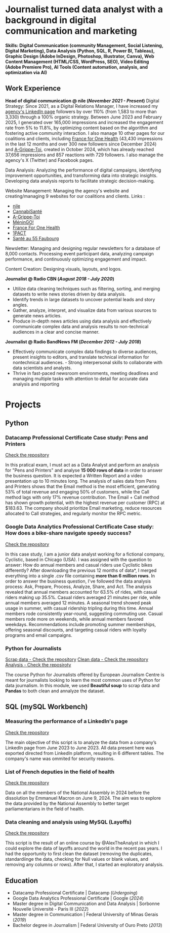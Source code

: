 # Journalist turned data analyst with a background in digital communication and marketing

#### Skills: Digital Communication (community Management, Social Listening, Digital Marketing), Data Analysis (Python, SQL, R, Power BI, Tableau), Graphic Design (Adobe InDesign, Photoshop, Illustrator, Canva), Web Content Management (HTML/CSS, WordPress, SEO), Video Editing (Adobe Premiere Pro), AI Tools (Content automation, analysis, and optimization via AI)

## Work Experience
**Head of digital communication @ nile (_November 2021 - Present_)**
Digital Strategy: Since 2021, as a Digital Relations Manager, I have increased my [agency's LinkedIn page](https://www.linkedin.com/company/nile/) followers by over 110% (from 1,583 to more than 3,330) through a 100% organic strategy. Between June 2023 and February 2025, I generated over 165,000 impressions and increased the engagement rate from 5% to 11.8%, by optimizing content based on the algorithm and fostering active community interaction. I also manage 10 other pages for our coalitions and clients, including [France for One Health](https://www.linkedin.com/showcase/franceonehealth) (43,430 impressions in the last 12 months and over 300 new followers since December 2024) and [A-Grippe-Toi](https://www.linkedin.com/showcase/a-grippe-toi), created in October 2024, which has already reached 37,656 impressions and 857 reactions with 729 followers. I also manage the agency's X (Twitter) and Facebook pages.

Data Analysis: Analyzing the performance of digital campaigns, identifying improvement opportunities, and transforming data into strategic insights. Developing data analysis reports to facilitate strategic decision-making.

Website Management: Managing the agency's website and creating/managing 9 websites for our coalitions and clients. Links : 
- [nile](https://www.nile-consulting.eu)
- [CannabiSanté](https://cannabisante.org)
- [A-Grippe-Toi](https://agrippetoi.org)
- [MéninGO!](https://menin-go.org)
- [France For One Health](https://franceonehealth.org/)
- [1PACT](https://1-pact.org/)
- [Santé au 55 Faubourg](https://sante55faubourg.fr)
        

Newsletter: Managing and designing regular newsletters for a database of 8,000 contacts. Processing event participant data, analyzing campaign performance, and continuously optimizing engagement and impact.

Content Creation: Designing visuals, layouts, and logos. 



**Journalist @ Radio CBN (_August 2018 - July 2020_)**
- Utilize data cleaning techniques such as filtering, sorting, and merging datasets to write news stories driven by data analysis.
- Identify trends in large datasets to uncover potential leads and story angles.
- Gather, analyze, interpret, and visualize data from various sources to generate news articles.
- Produce in-depth news articles using data analysis and effectively communicate complex data and analysis results to non-technical audiences in a clear and concise manner.

**Journalist @ Radio BandNews FM (_December 2012 - July 2018_)**
- Effectively communicate complex data findings to diverse audiences, present insights to editors, and translate technical information for nontechnical audiences. - Strong interpersonal skills to collaborate with data scientists and analysts.
- Thrive in fast-paced newsroom environments, meeting deadlines and managing multiple tasks with attention to detail for accurate data analysis and reporting






# Projects

## Python

### Datacamp Professional Certificate Case study: Pens and Printers  
[Check the repository](https://github.com/Miickka/datacamp_certificate)

In this pratical exam, I must act as a Data Analyst and perform an analysis for "Pens and Printers" and analyse **15 000 rows of data** in order to answer the business question. It is expected a Written Report and a video presentation up to 10 minutes long. The analysis of sales data from Pens and Printers shows that the Email method is the most efficient, generating 53% of total revenue and engaging 50% of customers, while the Call method lags with only 17% revenue contribution. The Email + Call method has shown growth potential, with the highest revenue per customer (RPC) at $183.63. The company should prioritize Email marketing, reduce resources allocated to Call strategies, and regularly monitor the RPC metric.

### Google Data Analytics Professional Certificate Case study: How does a bike-share navigate speedy success?  
[Check the repository](https://github.com/Miickka/capstone-google-certificate)

In this case study, I am a junior data analyst working for a fictional company, Cyclistic, based in Chicago (USA). I was assigned with the question to answer: How do annual members and casual riders use Cyclistic bikes differently? After downloading the previous 12 months of data*, I merged everything into a single .csv file containing **more than 6 million rows**. In order to answer the business question, I've followed the data analysis process: Ask, Prepare, Process, Analyze, Share, and Act. The analysis revealed that annual members accounted for 63.5% of rides, with casual riders making up 35.5%. Casual riders averaged 21 minutes per ride, while annual members averaged 12 minutes. A seasonal trend showed peak usage in summer, with casual ridership tripling during this time. Annual members rode consistently year-round, suggesting commuting use. Casual members rode more on weekends, while annual members favored weekdays. Recommendations include promoting summer memberships, offering seasonal discounts, and targeting casual riders with loyalty programs and email campaigns.

### Python for Journalists 
[Scrap data - Check the repository](https://github.com/Miickka/python-journalists-scrap-data)
[Clean data - Check the repository](https://github.com/Miickka/python-journalists-clean)
[Analysis - Check the reposiroty](https://github.com/Miickka/python_journalists_analysis)

The course Python for Journalists offered by European Journalism Centre is meant for journalists looking to learn the most common uses of Python for data journalism. In this module, we used **Beautiful soup** to scrap data and **Pandas** to both clean and annalyze the dataset. 

## SQL (mySQL Workbench)

### Measuring the performance of a LinkedIn's page 
[Check the repository](https://github.com/Miickka/stats_performance_linkedin_2024)

The main objective of this script is to analyze the data from a company’s LinkedIn page from June 2023 to June 2023. All data present here was exported directed from LinkedIn platform, resulting in 6 different tables. The company's name was ommited for security reasons.  

### List of French deputies in the field of health
[Check the repository](https://github.com/Miickka/d-put-s-fr-2024)

Data on all the members of the National Assembly in 2024 before the dissolution by Emmanuel Macron on June 9, 2024. The aim was to explore the data provided by the National Assembly to better target parliamentarians in the field of health.

### Data cleaning and analysis using MySQL (Layoffs)
[Check the repository](https://github.com/Miickka/layoffs-project-sql)

This script is the result of an online course by @AlexTheAnalyst in which I could explore the data of layoffs around the world in the recent pas years. I had the opportunity to first clean the dataset (removing the duplicates, standardiinge the data, checking for Null values or blank values, and removing any columns or rows). After that, I started an exploratory analysis.


## Education
- Datacamp Professional Certificate | Datacamp (_Urdergoing_)
- Google Data Analytics Professional Certificate | Google (_2024_)
- Master degree in Digital Communication and Data Analysis | Sorbonne Nouvelle Université - Paris III (_2022_)
- Master degree in Communication | Federal University of Minas Gerais (_2019_)
- Bachelor degree in Journalism | Federal University of Ouro Preto (_2013_)        		




 
